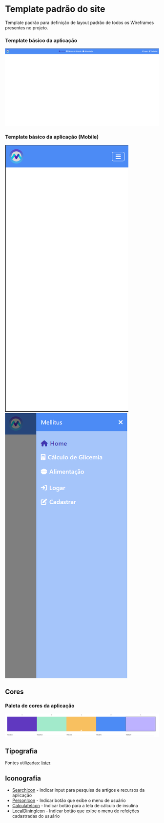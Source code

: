 # Template padrão do site

Template padrão para definição de layout padrão de todos os Wireframes presentes no projeto.

### Template básico da aplicação

![Home-Page](/snapshots/desktop-template.png)

### Template básico da aplicação (Mobile)

![Home-Page](/snapshots/mobile-collapsed-template.png)
![Home-Page](/snapshots/mobile-extended-template.png)

## Cores

### Paleta de cores da aplicação

![Paleta de cores](/snapshots/paleta_de_cores.png)

## Tipografia

Fontes utilizadas: [Inter](https://fonts.google.com/specimen/Inter?query=inter)

## Iconografia

- [SearchIcon](https://mui.com/material-ui/material-icons/?query=search&selected=Search) - Indicar input para pesquisa de artigos e recursos da aplicação
- [PersonIcon](https://mui.com/material-ui/material-icons/?query=person&selected=Person) - Indicar botão que exibe o menu de usuário
- [CalculateIcon](https://mui.com/material-ui/material-icons/?query=calcul&selected=Calculate) - Indicar botão para a tela de cálculo de insulina
- [LocalDiningIcon](https://mui.com/material-ui/material-icons/?query=food&selected=LocalDining) - Indicar botão que exibe o menu de refeições cadastradas do usuário
